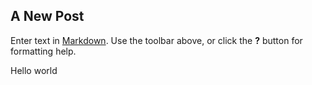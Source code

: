 ## A New Post

Enter text in [Markdown](http://daringfireball.net/projects/markdown/). Use the toolbar above, or click the **?** button for formatting help.

Hello world

